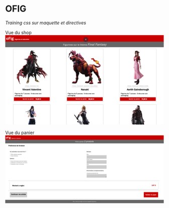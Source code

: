 # OFIG

*Training css sur maquette et directives*

Vue du shop
![alt text](image-1.png)

Vue du panier
![alt text](image.png)
